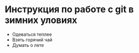# Инструкция по работе с git  в зимних уловиях
* Одеваться теплее
* Взять горячий чай
* Думать о лете